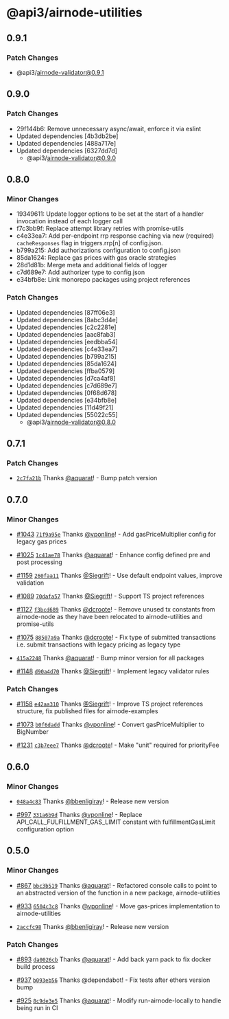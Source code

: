 # @api3/airnode-utilities

## 0.9.1

### Patch Changes

- @api3/airnode-validator@0.9.1

## 0.9.0

### Patch Changes

- 29f144b6: Remove unnecessary async/await, enforce it via eslint
- Updated dependencies [4b3db2be]
- Updated dependencies [488a717e]
- Updated dependencies [6327dd7d]
  - @api3/airnode-validator@0.9.0

## 0.8.0

### Minor Changes

- 19349611: Update logger options to be set at the start of a handler invocation instead of each logger call
- f7c3bb9f: Replace attempt library retries with promise-utils
- c4e33ea7: Add per-endpoint rrp response caching via new (required) `cacheResponses` flag in triggers.rrp[n] of config.json.
- b799a215: Add authorizations configuration to config.json
- 85da1624: Replace gas prices with gas oracle strategies
- 28d1d81b: Merge meta and additional fields of logger
- c7d689e7: Add authorizer type to config.json
- e34bfb8e: Link monorepo packages using project references

### Patch Changes

- Updated dependencies [87ff06e3]
- Updated dependencies [8abc3d4e]
- Updated dependencies [c2c2281e]
- Updated dependencies [aac8fab3]
- Updated dependencies [eedbba54]
- Updated dependencies [c4e33ea7]
- Updated dependencies [b799a215]
- Updated dependencies [85da1624]
- Updated dependencies [ffba0579]
- Updated dependencies [d7ca4af8]
- Updated dependencies [c7d689e7]
- Updated dependencies [0f68d678]
- Updated dependencies [e34bfb8e]
- Updated dependencies [11d49f21]
- Updated dependencies [55022c55]
  - @api3/airnode-validator@0.8.0

## 0.7.1

### Patch Changes

- [`2c7fa21b`](https://github.com/api3dao/airnode/commit/2c7fa21b68c3c36bc2b6d4c66b5f7afffc337555) Thanks [@aquarat](https://github.com/aquarat)! - Bump patch version

## 0.7.0

### Minor Changes

- [#1043](https://github.com/api3dao/airnode/pull/1043) [`71f9a95e`](https://github.com/api3dao/airnode/commit/71f9a95e1f93fb2575fd6393795263b96cad4f40) Thanks [@vponline](https://github.com/vponline)! - Add gasPriceMultiplier config for legacy gas prices

* [#1025](https://github.com/api3dao/airnode/pull/1025) [`1c41ae78`](https://github.com/api3dao/airnode/commit/1c41ae78a1db8976730f28f8231b62bd1b4e883c) Thanks [@aquarat](https://github.com/aquarat)! - Enhance config defined pre and post processing

- [#1159](https://github.com/api3dao/airnode/pull/1159) [`260faa11`](https://github.com/api3dao/airnode/commit/260faa1104ee5170c8a884ddde02702b83cb6a85) Thanks [@Siegrift](https://github.com/Siegrift)! - Use default endpoint values, improve validation

* [#1089](https://github.com/api3dao/airnode/pull/1089) [`70dafa57`](https://github.com/api3dao/airnode/commit/70dafa575bc33c90823c0de83ea51c7d50788c9e) Thanks [@Siegrift](https://github.com/Siegrift)! - Support TS project references

- [#1127](https://github.com/api3dao/airnode/pull/1127) [`f3bcd689`](https://github.com/api3dao/airnode/commit/f3bcd6890cbf4d2687b0df8b91afe446f212332b) Thanks [@dcroote](https://github.com/dcroote)! - Remove unused tx constants from airnode-node as they have been relocated to airnode-utilities and promise-utils

* [#1075](https://github.com/api3dao/airnode/pull/1075) [`88507a9a`](https://github.com/api3dao/airnode/commit/88507a9ad4682d66800cd866ee298fb64ea4bb7f) Thanks [@dcroote](https://github.com/dcroote)! - Fix type of submitted transactions i.e. submit transactions with legacy pricing as legacy type

- [`415a2248`](https://github.com/api3dao/airnode/commit/415a224816bf6edf4ee8a8d6cae60d6e3302c161) Thanks [@aquarat](https://github.com/aquarat)! - Bump minor version for all packages

* [#1148](https://github.com/api3dao/airnode/pull/1148) [`d90a4d70`](https://github.com/api3dao/airnode/commit/d90a4d70f90c9d6798cac71da2cd8cdf20190b67) Thanks [@Siegrift](https://github.com/Siegrift)! - Implement legacy validator rules

### Patch Changes

- [#1158](https://github.com/api3dao/airnode/pull/1158) [`e42aa310`](https://github.com/api3dao/airnode/commit/e42aa3101d35f7968443ed166f57ae653e754095) Thanks [@Siegrift](https://github.com/Siegrift)! - Improve TS project references structure, fix published files for airnode-examples

* [#1073](https://github.com/api3dao/airnode/pull/1073) [`b0f6dadd`](https://github.com/api3dao/airnode/commit/b0f6dadd8f2a991d363400abea3b79c202aff103) Thanks [@vponline](https://github.com/vponline)! - Convert gasPriceMultiplier to BigNumber

- [#1231](https://github.com/api3dao/airnode/pull/1231) [`c3b7eee7`](https://github.com/api3dao/airnode/commit/c3b7eee7c9cc7efbfb418e954109c9587df7fc3d) Thanks [@dcroote](https://github.com/dcroote)! - Make "unit" required for priorityFee

## 0.6.0

### Minor Changes

- [`048a4c83`](https://github.com/api3dao/airnode/commit/048a4c830151947c4869cde9b6d5a7f67a606c31) Thanks [@bbenligiray](https://github.com/bbenligiray)! - Release new version

* [#997](https://github.com/api3dao/airnode/pull/997) [`331a6b9d`](https://github.com/api3dao/airnode/commit/331a6b9dc6579fe922a423901983577e954dc9eb) Thanks [@vponline](https://github.com/vponline)! - Replace API_CALL_FULFILLMENT_GAS_LIMIT constant with fulfillmentGasLimit configuration option

## 0.5.0

### Minor Changes

- [#867](https://github.com/api3dao/airnode/pull/867) [`bbc3b519`](https://github.com/api3dao/airnode/commit/bbc3b5195938d570bef4a79ab82c360d9d650970) Thanks [@aquarat](https://github.com/aquarat)! - Refactored console calls to point to an abstracted version of the function in a new package, airnode-utilities

* [#933](https://github.com/api3dao/airnode/pull/933) [`6504c3c8`](https://github.com/api3dao/airnode/commit/6504c3c88fa39026f0392f0892ab6adc85115461) Thanks [@vponline](https://github.com/vponline)! - Move gas-prices implementation to airnode-utilities

- [`2accfc98`](https://github.com/api3dao/airnode/commit/2accfc98470f72f8463a4e80b01150ff4a0b2312) Thanks [@bbenligiray](https://github.com/bbenligiray)! - Release new version

### Patch Changes

- [#893](https://github.com/api3dao/airnode/pull/893) [`da0026cb`](https://github.com/api3dao/airnode/commit/da0026cbb1c714d9b2f9af622afb858b37316217) Thanks [@aquarat](https://github.com/aquarat)! - Add back yarn pack to fix docker build process

* [#937](https://github.com/api3dao/airnode/pull/937) [`b093eb56`](https://github.com/api3dao/airnode/commit/b093eb5666db11892c5d31bb08366c541ab1d41b) Thanks @dependabot! - Fix tests after ethers version bump

- [#925](https://github.com/api3dao/airnode/pull/925) [`8c9de3e5`](https://github.com/api3dao/airnode/commit/8c9de3e5d78fff4ee8e989ef640914bde16692b2) Thanks [@aquarat](https://github.com/aquarat)! - Modify run-airnode-locally to handle being run in CI
